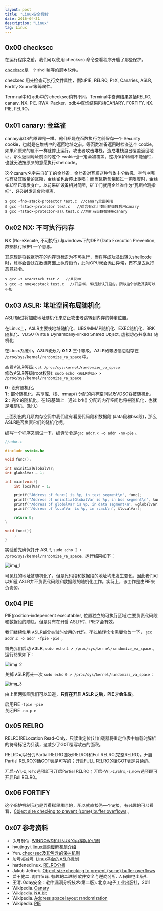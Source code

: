 ```yaml
---
layout: post
title: "Linux安全机制"
date: 2018-04-21 
description: "Linux"
tag: Linux
---
```


## 0x00 checksec

在运行程序之前，我们可以使用 checksec 命令查看程序开启了那些保护。

[checksec](https://github.com/slimm609/checksec.sh/)是一个shell编写的脚本软件。

checksec 用来检查可执行文件属性，例如PIE, RELRO, PaX, Canaries, ASLR, Fortify Source等等属性。

Terminal中和 gdb中的 checksec稍有不同。Terminal中查询结果包括RELRO, canary, NX, PIE, RWX, Packer。gdb中查询结果包括CANARY, FORTIFY, NX, PIE, RELRO。

## 0x01 canary: 金丝雀

canary与GS的原理是一样。他们都是在函数执行之前保存一个 Security cookie，也就是在堆栈中的返回地址之前。等函数准备返回时检查这个 cookie，如果和原来的值不一样就停止运行。攻击者攻击堆栈，造成堆栈溢出覆盖返回地址，那么返回地址前面的这个 cookie也一定会被覆盖，这栈保护检测不能通过，也就无法按原来的意愿执行shellcode。

这个canary名字来自矿工的金丝雀。金丝雀对瓦斯这种气体十分敏感。空气中哪怕有极其微量的瓦斯，金丝雀也会停止歌唱；而当瓦斯含量超过一定限度时，金丝雀却早已毒发身亡。以前采矿设备相对简陋，矿工们就用金丝雀作为“瓦斯检测指标”，好及时发现危险撤离。

```shell
$ gcc -fno-stack-protector test.c  //canary全部关闭
$ gcc -fstack-protector test.c   //对含有char数组的函数启用canary
$ gcc -fstack-protector-all test.c //为所有函数都使用canary
```

## 0x02 NX: 不可执行内存

NX (No-eXecute, 不可执行) 与windows下的DEP (Data Execution Prevention, 数据执行保护) 一个意思。

其原理是将数据所在的内存页标识为不可执行，当程序成功溢出转入shellcode时，程序会尝试在数据页面上执行指令，此时CPU就会抛出异常，而不是去执行恶意指令。

```shell
$ gcc -z execstack test.c   //关闭NX
$ gcc -z noexecstack test.c   //开启NX，NX是默认开启的，所以这个参数其实可以不加
```

## 0x03 ASLR: 地址空间布局随机化

ASLR通过将加载地址随机化来防止攻击者跳转到内存的特定位置。

在Linux上，ASLR主要栈地址随机化、LIBS/MMAP随机化、EXEC随机化、BRK随机化、VDSO (Virtual Dynamically-linked Shared Object, 虚拟动态共享库) 随机化

在Linux系统中，ASLR被分为 __0__ __1__ __2__ 三个等级，ASLR的等级信息就存在 `/proc/sys/kernel/randomize_va_space` 中。

查看ASLR等级: `cat /proc/sys/kernel/randomize_va_space`  
修改ASLR等级(root权限): `sudo echo <ASLR等级> > /proc/sys/kernel/randomize_va_space`

__0__ : 没有随机化。  
__1__ : 部分随机化。共享库、栈、mmap() 分配的内存空间以及VDSO将被随机化。  
__2__ : 完全的随机化。在1的基础上，通过 brk() 分配的内存空间也将被随机化，也就是堆随机。(默认)  

上面列出的几项内存空间中我们没有看见代码段和数据段 (data段和bss段)，那么 ASLR是否负责它们的随机化呢。

编写一个程序来测试一下，编译命令是`gcc addr.c -o addr -no-pie` 。

```c
//addr.c

#include <stdio.h>

void func();

int uninitialGlobalVar;
int globalVar = 1;

int main(void){
	int localVar = 1;
	
	printf("Address of func() is %p, in text segment\n", func);
	printf("Address of uninitialGlobalVar is %p, in bss segment\n", &uninitialGlobalVar);
	printf("Address of globalVar is %p, in data segment\n", &globalVar);
	printf("Address of localVar is %p, in stack\n", &localVar);

	return 0;
}

void func(){
	;
}
```

实验前先确保打开 ASLR, `sudo echo 2 > /proc/sys/kernel/randomize_va_space`。运行结果如下：

![img_1](/images/posts/Linux安全机制/img_1.png)

可见栈的地址被随机化了，但是代码段和数据段的地址均未发生变化。因此我们可以知道 ASLR并不负责代码段和数据段的随机化工作。实际上，该工作是由PIE来负责的。

## 0x04 PIE

PIE(position-independent executables, 位置独立的可执行区域)主要负责代码段和数据段的随机，但是只有在开启 ASLR时，PIE才会有效。

我们继续使用 ASLR部分实验时使用的代码，不过编译命令需要修改一下， `gcc addr.c -o addr -fpie -pie` 。

首先我们启动 ASLR, `sudo echo 2 > /proc/sys/kernel/randomize_va_space` 。运行结果如下：

![img_2](/images/posts/Linux安全机制/img_2.png)

关掉 ASLR再来一次 `sudo echo 0 > /proc/sys/kernel/randomize_va_space`：

![img_3](/images/posts/Linux安全机制/img_3.png)

由上面两张图我们可以知道，__只有在开启 ASLR 之后，PIE 才会生效。__

启用PIE `-fpie -pie`  
关闭PIE `-no-pie`  

## 0x05 RELRO

RELRO(RELocation Read-Only，只读重定位)让加载器将重定位表中加载时解析的符号标记为只读，这减少了GOT覆写攻击的面积。

RELRO可以分为Partial RELRO(部分RELRO)和Full RELRO(完整RELRO)。开启Partial RELRO的话GOT表是可写的；开启FULL RELRO的话GOT表是只读的。

开启-Wl,-z,relro选项即可开启Partial RELRO；开启-Wl,-z,relro,-z,now选项即可开启Full RELRO。

## 0x06 FORTIFY

这个保护机制我也是弄得稀里糊涂的，所以就直接仍一个链接，有兴趣的可以看看，[Object size checking to prevent (some) buffer overflows](https://gcc.gnu.org/ml/gcc-patches/2004-09/msg02055.html) 。

## 0x07 参考资料

+ 岁月别催. [WINDOWS和LINUX的内存防护机制](https://blog.csdn.net/x_nirvana/article/details/61420056)
+ houjingyi. [linux漏洞缓解机制介绍](https://bbs.pediy.com/thread-226696.htm)
+ Yun. [checksec及其包含的保护机制](http://yunnigu.dropsec.xyz/2016/10/08/checksec%E5%8F%8A%E5%85%B6%E5%8C%85%E5%90%AB%E7%9A%84%E4%BF%9D%E6%8A%A4%E6%9C%BA%E5%88%B6/)
+ 加号减减号. [Linux平台的ASLR机制](https://blog.csdn.net/plus_re/article/details/79199772)
+ hardenedlinux. [RELRO分析](https://hardenedlinux.github.io/2016/11/25/RelRO.html)
+ Jakub Jelinek. [Object size checking to prevent (some) buffer overflows](https://gcc.gnu.org/ml/gcc-patches/2004-09/msg02055.html)
+ 爱甲健二. 周自恒译. 有趣的二进制 软件安全与逆向分析. 人民邮电出版社
+ 王清. 0day安全：软件漏洞分析技术(第二版). 北京:电子工业出版社，2011
+ Wikipedia. [Canary](https://en.wikipedia.org/wiki/Buffer_overflow_protection#Canaries)
+ Wikipedia. [NX bit](https://en.wikipedia.org/wiki/NX_bit)
+ Wikipedia. [Address space layout randomization](https://en.wikipedia.org/wiki/Address_space_layout_randomization)
+ Wikipedia. [PIE](https://en.wikipedia.org/wiki/Position-independent_code)